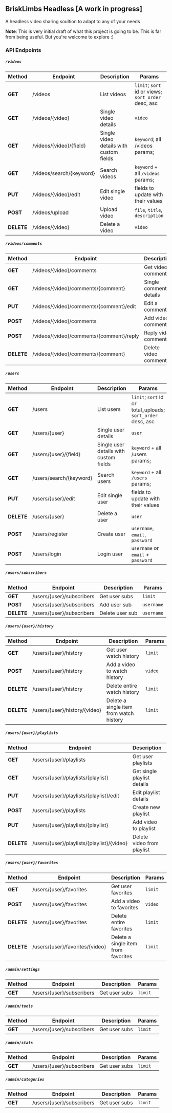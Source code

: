 ## BriskLimbs Headless [A work in progress]
A headless video sharing soultion to adapt to any of your needs

**Note**: This is very initial draft of what this project is going to be. This is far from being useful. But you're welcome to explore :)

### API Endpoints

##### `/videos`
| Method | Endpoint  | Description | Params
| ------------- | ------------- | ------------- | ------------- |
| **GET** | /videos | List videos  | `limit`; `sort` id or views; `sort_order` desc, asc    
| **GET** | /videos/{video}  | Single video details  | `video`    
| **GET** | /videos/{video}/{field}  | Single video details with custom fields  | `keyword`; all /videos params;    
| **GET** | /videos/search/{keyword}  | Search videos  | `keyword` + all `/videos` params;    
| **PUT** | /videos/{video}/edit  | Edit single video  | fields to update with their values 
| **POST** | /videos/upload  | Upload video  | `file`, `title`, `description`    
| **DELETE** | /videos/{video}  | Delete a video  | `video`    

##### `/videos/comments`
| Method | Endpoint  | Description | Params
| ------------- | ------------- | ------------- | ------------- |
| **GET** | /videos/{video}/comments  | Get video comments  | `limit`
| **GET** | /videos/{video}/comments/{comment}  | Single comment details  | `comment` 
| **PUT** | /videos/{video}/comments/{comment}/edit  | Edit a comment  | `content`   
| **POST** | /videos/{video}/comments  | Add video comment  | `content`
| **POST** | /videos/{video}/comments/{comment}/reply  | Reply video comment  | `content`   
| **DELETE** | /videos/{video}/comments/{comment}  | Delete video comment  | `comment`     

##### `/users`
| Method | Endpoint  | Description | Params
| ------------- | ------------- | ------------- | ------------- |
| **GET** | /users | List users  | `limit`; `sort` id or total_uploads; `sort_order` desc, asc    
| **GET** | /users/{user}  | Single user details  | `user`    
| **GET** | /users/{user}/{field}  | Single user details with custom fields  | `keyword` + all /users params;    
| **GET** | /users/search/{keyword}  | Search users  | `keyword` + all `/users` params;    
| **PUT** | /users/{user}/edit  | Edit single user  | fields to update with their values    
| **DELETE** | /users/{user}  | Delete a user  | `user`    
| **POST** | /users/register  | Create user  | `username`, `email`, `password`    
| **POST** | /users/login  | Login user  | `username` or `email` + `password`  

##### `/users/subscribers`
| Method | Endpoint  | Description | Params
| ------------- | ------------- | ------------- | ------------- |
| **GET** | /users/{user}/subscribers  | Get user subs  | `limit`
| **POST** | /users/{user}/subscribers  | Add user sub  | `username`    
| **DELETE** | /users/{user}/subscribers  | Delete user sub  | `username`    

##### `/users/{user}/history`
| Method | Endpoint  | Description | Params
| ------------- | ------------- | ------------- | ------------- |
| **GET** | /users/{user}/history  | Get user watch history  | `limit` 
| **POST** | /users/{user}/history  | Add a video to watch history  | `video` 
| **DELETE** | /users/{user}/history  | Delete entire watch history  | `limit` 
| **DELETE** | /users/{user}/history/{video}  | Delete a single item from watch history  | `limit`   

##### `/users/{user}/playlists`
| Method | Endpoint  | Description | Params
| ------------- | ------------- | ------------- | ------------- |
| **GET** | /users/{user}/playlists  | Get user playlists  | `limit`   
| **GET** | /users/{user}/playlists/{playlist}  | Get single playlist details  | 
| **PUT** | /users/{user}/playlists/{playlist}/edit  | Edit playlist details  | `title` 
| **POST** | /users/{user}/playlists  | Create new playlist  | `title`  
| **PUT** | /users/{user}/playlists/{playlist}  | Add video to playlist  | `video`   
| **DELETE** | /users/{user}/playlists/{playlist}/{video}  | Delete video from playlist  |   


##### `/users/{user}/favorites`
| Method | Endpoint  | Description | Params
| ------------- | ------------- | ------------- | ------------- |
| **GET** | /users/{user}/favorites  | Get user favorites  | `limit` 
| **POST** | /users/{user}/favorites  | Add a video to favorites  | `video` 
| **DELETE** | /users/{user}/favorites  | Delete entire favorites  | `limit` 
| **DELETE** | /users/{user}/favorites/{video}  | Delete a single item from favorites  | `limit`   

##### `/admin/settings`
| Method | Endpoint  | Description | Params
| ------------- | ------------- | ------------- | ------------- |
| **GET** | /users/{user}/subscribers  | Get user subs  | `limit`   

##### `/admin/tools`
| Method | Endpoint  | Description | Params
| ------------- | ------------- | ------------- | ------------- |
| **GET** | /users/{user}/subscribers  | Get user subs  | `limit`   

##### `/admin/stats`
| Method | Endpoint  | Description | Params
| ------------- | ------------- | ------------- | ------------- |
| **GET** | /users/{user}/subscribers  | Get user subs  | `limit`   

##### `/admin/categories`
| Method | Endpoint  | Description | Params
| ------------- | ------------- | ------------- | ------------- |
| **GET** | /users/{user}/subscribers  | Get user subs  | `limit`   
